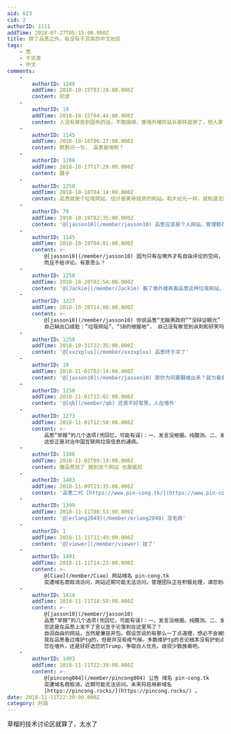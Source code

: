 ```yaml
---
aid: 623
cid: 2
authorID: 1111
addTime: 2018-07-27T05:15:00.000Z
title: 除了品葱之外，有没有干货类的中文社区
tags:
    - 葱
    - 干货类
    - 中文
comments:
    -
        authorID: 1248
        addTime: 2018-10-15T03:28:00.000Z
        content: 同求
    -
        authorID: 19
        addTime: 2018-10-15T04:44:00.000Z
        content: 人没有移民到国外的话，不敢搞呀，像墙外楼的站长那样就惨了。但人家已经移民的，又懒得再关注天朝的事了。
    -
        authorID: 1145
        addTime: 2018-10-16T06:27:00.000Z
        content: 默默问一句， 品葱是啥呢？
    -
        authorID: 1208
        addTime: 2018-10-17T17:29:00.000Z
        content: 膜乎
    -
        authorID: 1250
        addTime: 2018-10-18T04:14:00.000Z
        content: 品葱就是个垃圾网站，估计是美帝投资的网站。和大纪元一样，就知道无脑黑政府。没一点辩证的眼光
    -
        authorID: 79
        addTime: 2018-10-19T02:35:00.000Z
        content: '@[jasson10](/member/jasson10) 品葱应该是个人网站，管理都在国外而已。'
    -
        authorID: 1145
        addTime: 2018-10-19T04:01:00.000Z
        content: >-
            @[jasson10](/member/jasson10) 因为只有在境外才有自由评论的空间， 境内清一色的舆论，
            而且不给评论。有意思么？
    -
        authorID: 1250
        addTime: 2018-10-20T01:54:00.000Z
        content: '@[Jackie](/member/Jackie) 看了墙外楼再看品葱这种垃圾网站，真是SB的根据地'
    -
        authorID: 1227
        addTime: 2018-10-20T14:08:00.000Z
        content: >-
            @[jasson10](/member/jasson10) 你说品葱“无脑黑政府”“没辩证眼光”
            自己缺出口成脏：“垃圾网站”、“SB的根据地”， 自己没有察觉到讽刺和好笑吗？
    -
        authorID: 1250
        addTime: 2018-10-31T22:35:00.000Z
        content: '@[xxzxplus](/member/xxzxplus) 品葱终于凉了'
    -
        authorID: 19
        addTime: 2018-11-01T02:14:00.000Z
        content: '@[jasson10](/member/jasson10) 那你为何要翻墙出来？就为看黄网？'
    -
        authorID: 1250
        addTime: 2018-11-01T12:02:00.000Z
        content: '@[qb](/member/qb) 还真不好意思，人在墙外'
    -
        authorID: 1273
        addTime: 2018-11-01T12:50:00.000Z
        content: >-
            品葱“举报”的几个选项(凭回忆，可能有误)：一、发言没根据。纯臆测。二、发言过度情绪化。辱骂他人。三、垃圾广告。
            这些正是对治中国互联网垃圾信息的通病。
    -
        authorID: 1386
        addTime: 2018-11-02T09:19:00.000Z
        content: 搜品葱挂了 搜到这个网站 也是尴尬
    -
        authorID: 1403
        addTime: 2018-11-09T23:35:00.000Z
        content: '品蔥二代 [https://www.pin-cong.tk/](https://www.pin-cong.tk/)'
    -
        authorID: 1399
        addTime: 2018-11-11T08:53:00.000Z
        content: '@[erlang2049](/member/erlang2049) 没毛病'
    -
        authorID: 1
        addTime: 2018-11-11T11:49:00.000Z
        content: '@[viewer](/member/viewer) 挂了'
    -
        authorID: 1401
        addTime: 2018-11-11T14:23:00.000Z
        content: >-
            @[Ciao](/member/Ciao) 网站域名 pin-cong.tk
            突遭域名商取消访问，网站近期可能无法访问。管理团队正在积极处理，请您耐心等待。
    -
        authorID: 1414
        addTime: 2018-11-11T18:50:00.000Z
        content: >-
            @[jasson10](/member/jasson10)
            品葱“举报”的几个选项(凭回忆，可能有误)：一、发言没根据。纯臆测。二、发言过度情绪化。辱骂他人。三、垃圾广告。
            您这是在品葱上发不了言以至于沦落到在这里骂了？
            自诩自由的网站，当然是兼容并包。假设您说的有那么一丁点道理，想必不会被删除，只会被不认同。这时您大可以与之争论。我相信真理是越辩越明的。
            我在品葱看过维护tg的，但是并没有成气候。多数维护tg的言论根本没有护到点子上。
            您在墙外，还是好好选您的Trump，争取白人优先，歧视少数族裔吧。
    -
        authorID: 1403
        addTime: 2018-11-11T22:39:00.000Z
        content: >-
            @[pincong004](/member/pincong004) 公告 域名 pin-cong.tk
            突遭域名商取消，近期可能无法访问。未来将启用新域名
            [https://pincong.rocks/](https://pincong.rocks/) 。
date: 2018-11-11T22:39:00.000Z
category: 时政
---
```


草榴的技术讨论区就算了，太水了
